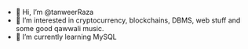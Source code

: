 - 👋 Hi, I’m @tanweerRaza
- 👀 I’m interested in cryptocurrency, blockchains, DBMS, web stuff and some good qawwali music.
- 🌱 I’m currently learning MySQL

<!---
tanweerRaza/tanweerRaza is a ✨ special ✨ repository because its `README.md` (this file) appears on your GitHub profile.
You can click the Preview link to take a look at your changes.
--->
